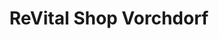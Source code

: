 ---
title: "ReVital Shop Vorchdorf"
url: /vorchdorf/revital-shop-vorchdorf/
shop: Gebrauchtwaren
---